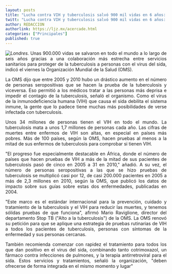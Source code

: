 ```yaml
---
layout: posts
title: "Lucha contra VIH y tuberculosis salvó 900 mil vidas en 6 años: OMS"
twitt: "Lucha contra VIH y tuberculosis salvó 900 mil vidas en 6 años: OMS"
author: REDACCION
authorlink: https://ljz.mx/acercade.html
categories: ["Principales"]
published: true
---
```

<p style="text-align: justify;">
  <img src="images/stories/fotos_marzo/sida.jpg" border="0" style="float: left;" /><em>Londres.</em> Unas 900.000 vidas se salvaron en todo el mundo a lo largo de seis años gracias a una colaboración más estrecha entre servicios sanitarios para proteger de la tuberculosis a personas con el virus del sida, indicó el viernes la Organización Mundial de la Salud (OMS).
</p>

<p style="text-align: justify;">
  La OMS dijo que entre 2005 y 2010 hubo un drástico aumento en el número de personas seropositivas que se hacen la prueba de la tuberculosis y viceversa. Eso permitió a los médicos tratar a las personas más deprisa e impedir el contagio de la tuberculosis, señaló el organismo. Como el virus de la inmunodeficiencia humana (VIH) que causa el sida debilita el sistema inmune, la gente que lo padece tiene muchas más posibilidades de verse infectada con tuberculosis.
</p>

<p style="text-align: justify;">
  Unos 34 millones de personas tienen el VIH en todo el mundo. La tuberculosis mata a unos 1,7 millones de personas cada año. Las cifras de muertes entre enfermos de VIH son altas, en especial en países más pobres. Más de 100 países, según la OMS, hacen pruebas al menos a la mitad de sus enfermos de tuberculosis para comprobar si tienen VIH.
</p>

<p style="text-align: justify;">
  "El progreso fue especialmente destacable en África, donde el número de países que hacen pruebas de VIH a más de la mitad de sus pacientes de tuberculosis pasó de cinco en 2005 a 31 en 2010," añadió. A su vez, el número de personas seropositivas a las que se hizo pruebas de tuberculosis se multiplicó casi por 12, de casi 200.000 pacientes en 2005 a más de 2,3 millones en 2010, según la OMS, que publicó los datos de impacto sobre sus guías sobre estas dos enfermedades, publicadas en 2004.
</p>

<p style="text-align: justify;">
  "Este marco es el estándar internacional para la prevención, cuidado y tratamiento de la tuberculosis y el VIH para reducir las muertes, y tenemos sólidas pruebas de que funciona", afirmó Mario Raviglione, director del departamento Stop TB ("Alto a la tuberculosis") de la OMS. La OMS renovó su petición para que se aplique una estrategia de pruebas rutinarias de VIH a todos los pacientes de tuberculosis, personas con síntomas de la enfermedad y sus personas cercanas.
</p>

<p style="text-align: justify;">
  También recomienda comenzar con rapidez el tratamiento para todos los que dan positivo en el virus del sida, combinando tanto cotrimoxazol, un fármaco contra infecciones de pulmones, y la terapia antirretroviral para el sida. Estos servicios y tratamientos, señaló la organización, "deben ofrecerse de forma integrada en el mismo momento y lugar"
</p>
